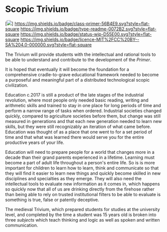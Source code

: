 
# Scopic Trivium

[![ ](https://img.shields.io/badge/made%20by-Chenla%20Institute-999999.svg?style=flat-square)]
<https://img.shields.io/badge/class-primer-56B4E9.svg?style=flat-square>
<https://img.shields.io/badge/type-readme-0072B2.svg?style=flat-square>
<https://img.shields.io/badge/status-wip-D55E00.svg?style=flat-square>
<https://img.shields.io/badge/licence-MIT%2FCC%20BY--SA%204.0-000000.svg?style=flat-square>

The Trivium will provide students with the intellectual and rational
tools to be able to understand and contribute to the development of
the *Primer*.  

It is hoped that eventually it will become the foundation for a
comprehensive cradle-to-grave educational framework needed to become a
purposeful and meaningful part of a distributed technological scopic
civilization.

Education c.2017 is still a product of the late stages of the
industrial revolution, where most people only needed basic reading,
writing and arithmetic skills and trained to stay in one place for
long periods of time and perform a narrow range of tasks when ordered.
Industrial societies changed quickly, compared to agriculture
societies before them, but change was still measured in generations
and that each new generation needed to learn new skills, but they were
still recognizably an iteration of what came before.  Education was
thought of as a place that one went to for a set period of time and
that what was learned there would serve you for the entire productive
years of your life.

Education will need to prepare people for a world that changes more in
a decade than their grand parents experienced in a lifetime.  Learning
must become a part of adult life throughout a person's entire life.
So is is more important for children to learn how to learn, think and
communicate so that they will find it easier to learn new things and
quickly become skilled in new disciplines and specialties as they
emerge.  They will also need the intellectual tools to evaluate new
information as it comes in, which happens so quickly now that all of
us are drinking directly from the firehose rather than being able to
rely on trusted institutional filters to be able to evaluate is
something is true, false or patently deceptive.

The medieval Trivium, which prepared students for studies at the
university level, and completed by the time a student was 15 years old
is broken into three *subjects* which teach thinking and logic as well as
spoken and written communication.

